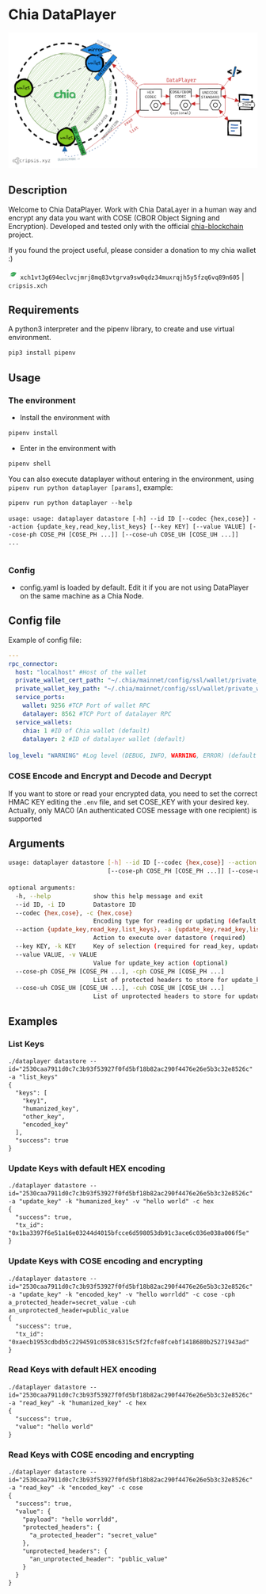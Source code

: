 # Chia DataPlayer

![hello](doc/dataplayer_reduced.png)

## Description
Welcome to Chia DataPlayer. Work with Chia DataLayer in a human way and encrypt any data you want with COSE (CBOR Object Signing and Encryption).
Developed and tested only with the official [chia-blockchain](https://github.com/Chia-Network/chia-blockchain) project.

If you found the project useful, please consider a donation to my chia wallet :) 

![walleticon](doc/xch-icon.png) `xch1vt3g694eclvcjmrj8mq83vtgrva9sw0qdz34muxrqjh5y5fzq6vq89n605` | `cripsis.xch`

## Requirements
A python3 interpreter and the pipenv library, to create and use virtual environment. 

```bash
pip3 install pipenv
```

## Usage 
### The environment
* Install the environment with 

```bash
pipenv install
```

* Enter in the environment with 

```bash
pipenv shell
```

You can also execute dataplayer without entering in the environment, using `pipenv run python dataplayer [params]`, example:

```
pipenv run python dataplayer --help

usage: usage: dataplayer datastore [-h] --id ID [--codec {hex,cose}] --action {update_key,read_key,list_keys} [--key KEY] [--value VALUE] [--cose-ph COSE_PH [COSE_PH ...]] [--cose-uh COSE_UH [COSE_UH ...]]
...


```
### Config
* config.yaml is loaded by default. Edit it if you are not using DataPlayer on the same machine as a Chia Node.

## Config file
Example of config file:
```yaml
---
rpc_connector: 
  host: "localhost" #Host of the wallet
  private_wallet_cert_path: "~/.chia/mainnet/config/ssl/wallet/private_wallet.crt" #Private certificate to connect with RPC
  private_wallet_key_path: "~/.chia/mainnet/config/ssl/wallet/private_wallet.key" #Key of the certificate to connect with RP
  service_ports: 
    wallet: 9256 #TCP Port of wallet RPC
    datalayer: 8562 #TCP Port of datalayer RPC
  service_wallets: 
    chia: 1 #ID of Chia wallet (default)
    datalayer: 2 #ID of datalayer wallet (default)

log_level: "WARNING" #Log level (DEBUG, INFO, WARNING, ERROR) (default WARNING)

```

### COSE Encode and Encrypt and Decode and Decrypt
If you want to store or read your encrypted data, you need to set the correct HMAC KEY editing the `.env` file, and set COSE_KEY with your desired key. Actually, only MAC0 (An authenticated COSE message with one recipient) is supported


## Arguments

```bash
usage: dataplayer datastore [-h] --id ID [--codec {hex,cose}] --action {update_key,read_key,list_keys} [--key KEY] [--value VALUE]
                            [--cose-ph COSE_PH [COSE_PH ...]] [--cose-uh COSE_UH [COSE_UH ...]]

optional arguments:
  -h, --help            show this help message and exit
  --id ID, -i ID        Datastore ID
  --codec {hex,cose}, -c {hex,cose}
                        Encoding type for reading or updating (default hex)
  --action {update_key,read_key,list_keys}, -a {update_key,read_key,list_keys}
                        Action to execute over datastore (required)
  --key KEY, -k KEY     Key of selection (required for read_key, update_key actions)
  --value VALUE, -v VALUE
                        Value for update_key action (optional)
  --cose-ph COSE_PH [COSE_PH ...], -cph COSE_PH [COSE_PH ...]
                        List of protected headers to store for update_key action and cose codec (optional). Format: FOO=BAR ABC=XYZ
  --cose-uh COSE_UH [COSE_UH ...], -cuh COSE_UH [COSE_UH ...]
                        List of unprotected headers to store for update_key action and cose codec (optional). Format: FOO=BAR ABC=XYZ
```

## Examples

### List Keys

```
./dataplayer datastore --id="2530caa7911d0c7c3b93f53927f0fd5bf18b82ac290f4476e26e5b3c32e8526c" -a "list_keys"
{
  "keys": [
    "key1",
    "humanized_key",
    "other_key",
    "encoded_key"
  ],
  "success": true
}

```

### Update Keys with default HEX encoding

```
./dataplayer datastore --id="2530caa7911d0c7c3b93f53927f0fd5bf18b82ac290f4476e26e5b3c32e8526c" -a "update_key" -k "humanized_key" -v "hello world" -c hex
{
  "success": true,
  "tx_id": "0x1ba3397f6e51a16e03244d4015bfcce6d598053db91c3ace6c036e038a006f5e"
}

```

### Update Keys with COSE encoding and encrypting

```
./dataplayer datastore --id="2530caa7911d0c7c3b93f53927f0fd5bf18b82ac290f4476e26e5b3c32e8526c" -a "update_key" -k "encoded_key" -v "hello worrldd" -c cose -cph a_protected_header=secret_value -cuh an_unprotected_header=public_value
{
  "success": true,
  "tx_id": "0xaecb1953cdbdb5c2294591c0538c6315c5f2fcfe8fcebf1418680b25271943ad"
}

```

### Read Keys with default HEX encoding
```
./dataplayer datastore --id="2530caa7911d0c7c3b93f53927f0fd5bf18b82ac290f4476e26e5b3c32e8526c" -a "read_key" -k "humanized_key" -c hex
{
  "success": true,
  "value": "hello world"
}

```

### Read Keys with COSE encoding and encrypting
```
./dataplayer datastore --id="2530caa7911d0c7c3b93f53927f0fd5bf18b82ac290f4476e26e5b3c32e8526c" -a "read_key" -k "encoded_key" -c cose
{
  "success": true,
  "value": {
    "payload": "hello worrldd",
    "protected_headers": {
      "a_protected_header": "secret_value"
    },
    "unprotected_headers": {
      "an_unprotected_header": "public_value"
    }
  }
}
```